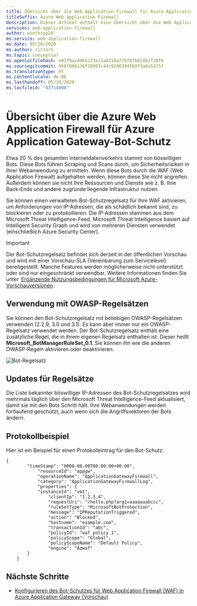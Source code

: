```yaml
---
title: Übersicht über die Web Application Firewall für Azure Application Gateway-Bot-Schutz
titleSuffix: Azure Web Application Firewall
description: Dieser Artikel enthält eine Übersicht über die Web Application Firewall (WAF) für den Application Gateway-Bot-Schutz.
services: web-application-firewall
author: winthrop28
ms.service: web-application-firewall
ms.date: 05/20/2020
ms.author: victorh
ms.topic: conceptual
ms.openlocfilehash: e01f9ac8966223e11ad218af7bf6fbb2462f28f6
ms.sourcegitcommit: 958f086136f10903c44c92463845b9f3a6a5275f
ms.translationtype: HT
ms.contentlocale: de-DE
ms.lasthandoff: 05/20/2020
ms.locfileid: "83714898"
---
```

# <a name="azure-web-application-firewall-on-azure-application-gateway-bot-protection-overview"></a>Übersicht über die Azure Web Application Firewall für Azure Application Gateway-Bot-Schutz

Etwa 20 % des gesamten Internetdatenverkehrs stammt von böswilligen Bots. Diese Bots führen Scraping und Scans durch, um Sicherheitsrisiken in Ihrer Webanwendung zu ermitteln. Wenn diese Bots durch die WAF (Web Application Firewall) aufgehalten werden, können diese Sie nicht angreifen. Außerdem können sie nicht Ihre Ressourcen und Dienste wie z. B. Ihre Back-Ends und andere zugrunde liegende Infrastruktur nutzen.

Sie können einen verwalteten Bot-Schutzregelsatz für Ihre WAF aktivieren, um Anforderungen von IP-Adressen, die als schädlich bekannt sind, zu blockieren oder zu protokollieren. Die IP-Adressen stammen aus dem Microsoft Threat Intelligence-Feed. Microsoft Threat Intelligence basiert auf Intelligent Security Graph und wird von mehreren Diensten verwendet (einschließlich Azure Security Center).

> [!IMPORTANT]
> Der Bot-Schutzregelsatz befindet sich derzeit in der öffentlichen Vorschau und wird mit einer Vorschau-SLA (Vereinbarung zum Servicelevel) bereitgestellt. Manche Features werden möglicherweise nicht unterstützt oder sind nur eingeschränkt verwendbar. Weitere Informationen finden Sie unter  [Ergänzende Nutzungsbedingungen für Microsoft Azure-Vorschauversionen](https://azure.microsoft.com/support/legal/preview-supplemental-terms/) .

## <a name="use-with-owasp-rulesets"></a>Verwendung mit OWASP-Regelsätzen

Sie können den Bot-Schutzregelsatz mit beliebigen OWASP-Regelsätzen verwenden (2.2.9, 3.0 und 3.1). Es kann aber immer nur ein OWASP-Regelsatz verwendet werden. Der Bot-Schutzregelsatz enthält eine zusätzliche Regel, die in ihrem eigenen Regelsatz enthalten ist. Dieser heißt **Microsoft_BotManagerRuleSet_0.1**. Sie können ihn wie die anderen OWASP-Regeln aktivieren oder deaktivieren.

![Bot-Regelsatz](../media/bot-protection-overview/bot-ruleset.png)

## <a name="ruleset-update"></a>Updates für Regelsätze

Die Liste bekannter böswilliger IP-Adressen des Bot-Schutzregelsatzes wird mehrmals täglich über den Microsoft Threat Intelligence-Feed aktualisiert, damit sie mit den Bots Schritt hält. Ihre Webanwendungen werden fortlaufend geschützt, auch wenn sich die Angriffsvektoren der Bots ändern.

## <a name="log-example"></a>Protokollbeispiel

Hier ist ein Beispiel für einen Protokolleintrag für den Bot-Schutz:

```
{
        "timeStamp": "0000-00-00T00:00:00+00:00",
            "resourceId": "appgw",
            "operationName": "ApplicationGatewayFirewall",
            "category": "ApplicationGatewayFirewallLog",
            "properties": {
            "instanceId": "vm1",
                "clientIp": "1.2.3.4",
                "requestUri": "/hello.php?arg1=aaaaaaabccc",
                "ruleSetType": "MicrosoftBotProtection",
                "message": "IPReputationTriggered",
                "action": "Blocked",
                "hostname": "example.com",
                "transactionId": "abc",
                "policyId": "waf policy 1",
                "policyScope": "Global",
                "policyScopeName": "Default Policy",
                "engine": "Azwaf"
        }
    }
```

## <a name="next-steps"></a>Nächste Schritte

- [Konfigurieren des Bot-Schutzes für Web Application Firewall (WAF) in Azure Application Gateway (Vorschau)](bot-protection.md)
